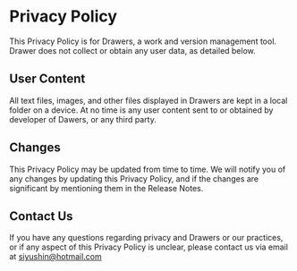 # Privacy Policy

This Privacy Policy is for Drawers, a work and version management tool. Drawer does not collect or obtain any user data, as detailed below.

## User Content

All text files, images, and other files displayed in Drawers are kept in a local folder on a device. At no time is any user content sent to  or obtained by developer of Dawers, or any third party.

## Changes

This Privacy Policy may be updated from time to time. We will notify  you of any changes by updating this Privacy Policy, and if the changes  are significant by mentioning them in the Release Notes.

## Contact Us

If you have any questions regarding privacy and Drawers or our  practices, or if any aspect of this Privacy Policy is unclear, please  contact us via email at siyushin@hotmail.com
